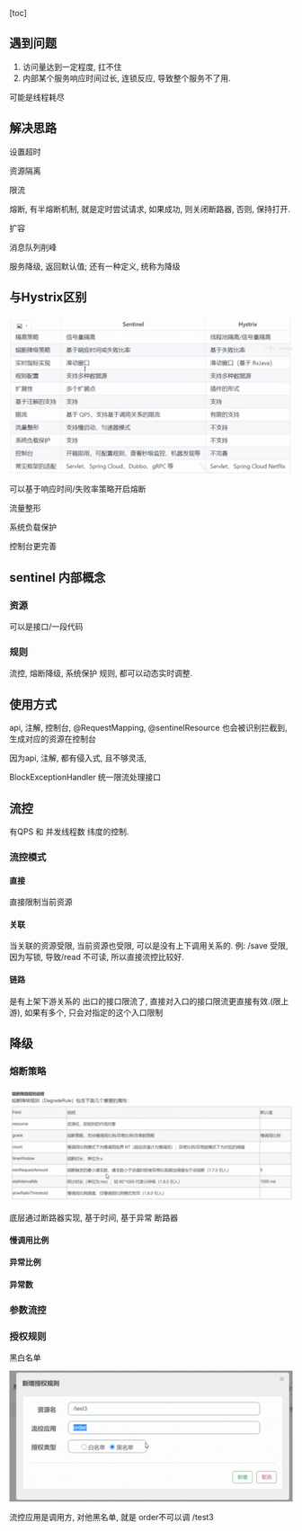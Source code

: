 [toc]

## 遇到问题

1. 访问量达到一定程度, 扛不住
2. 内部某个服务响应时间过长, 连锁反应, 导致整个服务不了用.

可能是线程耗尽



## 解决思路

设置超时

资源隔离

限流

熔断, 有半熔断机制, 就是定时尝试请求, 如果成功, 则关闭断路器, 否则, 保持打开.

扩容

消息队列削峰

服务降级, 返回默认值; 还有一种定义, 统称为降级

## 与Hystrix区别

<img src="Screenshot 2024-11-08 at 16.19.18.png" alt="Screenshot 2024-11-08 at 16.19.18" style="zoom:50%;" />

可以基于响应时间/失败率策略开启熔断

流量整形

系统负载保护

控制台更完善

## sentinel 内部概念

### 资源

可以是接口/一段代码

### 规则

流控, 熔断降级, 系统保护 规则, 都可以动态实时调整.

## 使用方式

api, 注解, 控制台,
@RequestMapping, @sentinelResource 也会被识别拦截到, 生成对应的资源在控制台

因为api, 注解, 都有侵入式, 且不够灵活, 

BlockExceptionHandler 统一限流处理接口

## 流控

有QPS 和 并发线程数 纬度的控制.

### 流控模式

#### 直接

直接限制当前资源

#### 关联

当关联的资源受限, 当前资源也受限, 可以是没有上下调用关系的.
例: /save 受限, 因为写锁, 导致/read 不可读, 所以直接流控比较好. 

#### 链路

是有上架下游关系的
出口的接口限流了, 直接对入口的接口限流更直接有效.(限上游), 如果有多个, 只会对指定的这个入口限制

## 降级

### 熔断策略

### <img src="Screenshot 2024-11-08 at 20.49.57.png" alt="Screenshot 2024-11-08 at 20.49.57" style="zoom:50%;" />

底层通过断路器实现, 
基于时间, 基于异常 断路器

#### 慢调用比例

#### 异常比例

#### 异常数

### 参数流控

### 授权规则

黑白名单

<img src="Screenshot 2024-11-09 at 00.04.16.png" alt="Screenshot 2024-11-09 at 00.04.16" style="zoom:50%;" />

流控应用是调用方, 对他黑名单, 就是 order不可以调 /test3

